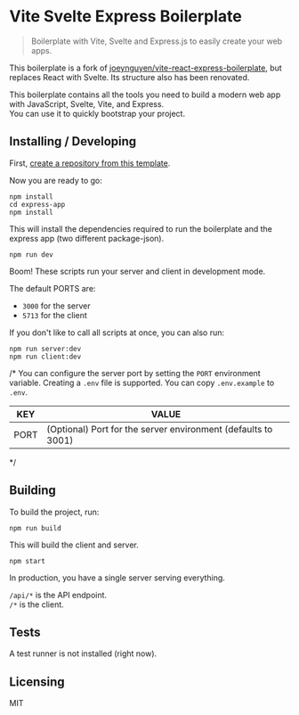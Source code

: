 # Vite Svelte Express Boilerplate
> Boilerplate with Vite, Svelte and Express.js to easily create your web apps.

This boilerplate is a fork of [joeynguyen/vite-react-express-boilerplate](https://github.com/joeynguyen/vite-react-express-boilerplate), but replaces React with Svelte. Its structure also has been renovated.

This boilerplate contains all the tools you need to build a modern web app with JavaScript, Svelte, Vite, and Express.  
You can use it to quickly bootstrap your project.

## Installing / Developing

First, [create a repository from this template](https://docs.github.com/en/github/creating-cloning-and-archiving-repositories/creating-a-repository-on-github/creating-a-repository-from-a-template).

Now you are ready to go:

```shell
npm install
cd express-app
npm install
```

This will install the dependencies required to run the boilerplate and the express app (two different package-json).

```shell
npm run dev
```

Boom! These scripts run your server and client in development mode.

The default PORTS are:

- `3000` for the server
- `5713` for the client

If you don't like to call all scripts at once, you can also run:

```shell
npm run server:dev
npm run client:dev
```

/* You can configure the server port by setting the `PORT` environment variable. Creating a `.env` file is supported. You can copy `.env.example` to `.env`.

| KEY  | VALUE                                                         |
| ---- | ------------------------------------------------------------- |
| PORT | (Optional) Port for the server environment (defaults to 3001) |

*/

## Building

To build the project, run:

```shell
npm run build
```

This will build the client and server.

```shell
npm start
```

In production, you have a single server serving everything.

`/api/*` is the API endpoint.  
`/*` is the client.

## Tests

A test runner is not installed (right now).

## Licensing

MIT
